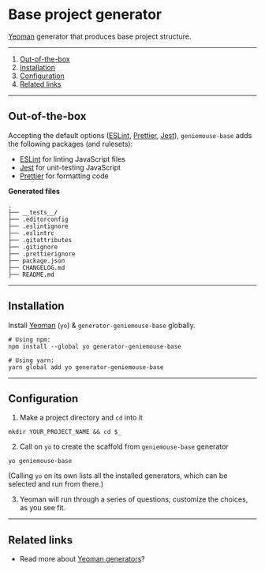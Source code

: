 # Base project generator

[Yeoman] generator that produces base project structure.

---

<!-- MarkdownTOC levels="2,3,4" -->

1. [Out-of-the-box](#out-of-the-box)
1. [Installation](#installation)
1. [Configuration](#configuration)
1. [Related links](#related-links)

<!-- /MarkdownTOC -->

---

## Out-of-the-box

Accepting the default options ([ESLint], [Prettier], [Jest]), `geniemouse-base` adds the following packages (and rulesets):

-   [ESLint] for linting JavaScript files
-   [Jest] for unit-testing JavaScript
-   [Prettier] for formatting code

**Generated files**

```
.
├── __tests__/
├── .editorconfig
├── .eslintignore
├── .eslintrc
├── .gitattributes
├── .gitignore
├── .prettierignore
├── package.json
├── CHANGELOG.md
├── README.md
```

---

## Installation

Install [Yeoman] \(`yo`\) & `generator-geniemouse-base` globally.

```shell
# Using npm:
npm install --global yo generator-geniemouse-base

# Using yarn:
yarn global add yo generator-geniemouse-base
```

---

## Configuration

1. Make a project directory and `cd` into it

```shell
mkdir YOUR_PROJECT_NAME && cd $_
```

2. Call on `yo` to create the scaffold from `geniemouse-base` generator

```shell
yo geniemouse-base
```

(Calling `yo` on its own lists all the installed generators, which can be selected and run from there.)

3. Yeoman will run through a series of questions; customize the choices, as you see fit.

---

## Related links

-   Read more about [Yeoman generators]?

<!-- LINK REFERENCES -->

[eslint]: https://eslint.org/
[jest]: https://jestjs.io/
[prettier]: https://prettier.io/
[yeoman]: https://yeoman.io/
[yeoman generators]: https://yeoman.io/generators/

<!-- end: LINK REFERENCES -->
